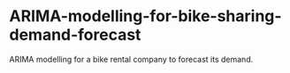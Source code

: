# ARIMA-modelling-for-bike-sharing-demand-forecast
ARIMA modelling for a bike rental company to forecast its demand.
